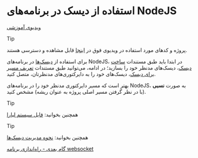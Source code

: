 # استفاده از دیسک در برنامه‌های NodeJS

[ویدیوی آموزشی](https://files.liara.ir/liara/nodejs/nodejs-disks.mp4)

> [!TIP]
> پروژه و کدهای مورد استفاده در ویدیوی فوق در [اینجا](https://github.com/liara-cloud/nodejs-getting-started/tree/diskSetup) قابل مشاهده و دسترسی هستند.

برای استفاده از [دیسک‌ها](../../../disks/about.md) در برنامه‌های NodeJS، در ابتدا باید طبق مستندات [ساخت دیسک](../../../disks/manage/create.md)، دیسک‌های مدنظر خود را بسازید؛ در ادامه، می‌توانید طبق مستندات [تعریف مسیر برای دیسک](../../../disks/manage/route.md)، دیسک‌های خود را به دایرکتوری‌های مدنظرتان، متصل کنید.

بهتر است که مسیر دایرکتوری مدنظر خود را در برنامه‌های NodeJS، به صورت **نسبی** (با در نظر گرفتن مسیر اصلی پروژه به عنوان ریشه) مشخص کنید.

> [!TIP]
همچنین بخوانید: [فایل سیستم لیارا](../../../details/file-system.md)

> [!TIP]
همچنین بخوانید: [نحوه مدیریت دیسک‌ها](../../../disks/manage/about.md)

[گام بعدی - راه‌اندازی برنامه websocket](./use-websocket.md)